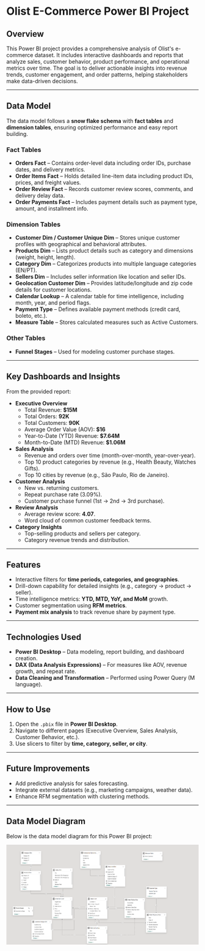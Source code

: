 
# Olist E-Commerce Power BI Project

## Overview
This Power BI project provides a comprehensive analysis of Olist's e-commerce dataset. It includes interactive dashboards and reports that analyze sales, customer behavior, product performance, and operational metrics over time. The goal is to deliver actionable insights into revenue trends, customer engagement, and order patterns, helping stakeholders make data-driven decisions.

---

## Data Model
The data model follows a **snow flake schema** with **fact tables** and **dimension tables**, ensuring optimized performance and easy report building.

### Fact Tables
- **Orders Fact** – Contains order-level data including order IDs, purchase dates, and delivery metrics.
- **Order Items Fact** – Holds detailed line-item data including product IDs, prices, and freight values.
- **Order Review Fact** – Records customer review scores, comments, and delivery delay data.
- **Order Payments Fact** – Includes payment details such as payment type, amount, and installment info.

### Dimension Tables
- **Customer Dim / Customer Unique Dim** – Stores unique customer profiles with geographical and behavioral attributes.
- **Products Dim** – Lists product details such as category and dimensions (weight, height, length).
- **Category Dim** – Categorizes products into multiple language categories (EN/PT).
- **Sellers Dim** – Includes seller information like location and seller IDs.
- **Geolocation Customer Dim** – Provides latitude/longitude and zip code details for customer locations.
- **Calendar Lookup** – A calendar table for time intelligence, including month, year, and period flags.
- **Payment Type** – Defines available payment methods (credit card, boleto, etc.).
- **Measure Table** – Stores calculated measures such as Active Customers.

### Other Tables
- **Funnel Stages** – Used for modeling customer purchase stages.


---

## Key Dashboards and Insights
From the provided report:
- **Executive Overview**
  - Total Revenue: **$15M**
  - Total Orders: **92K**
  - Total Customers: **90K**
  - Average Order Value (AOV): **$16**
  - Year-to-Date (YTD) Revenue: **$7.64M**
  - Month-to-Date (MTD) Revenue: **$1.06M**
- **Sales Analysis**
  - Revenue and orders over time (month-over-month, year-over-year).
  - Top 10 product categories by revenue (e.g., Health Beauty, Watches Gifts).
  - Top 10 cities by revenue (e.g., São Paulo, Rio de Janeiro).
- **Customer Analysis**
  - New vs. returning customers.
  - Repeat purchase rate (3.09%).
  - Customer purchase funnel (1st → 2nd → 3rd purchase).
- **Review Analysis**
  - Average review score: **4.07**.
  - Word cloud of common customer feedback terms.
- **Category Insights**
  - Top-selling products and sellers per category.
  - Category revenue trends and distribution.

---

## Features
- Interactive filters for **time periods, categories, and geographies**.
- Drill-down capability for detailed insights (e.g., category → product → seller).
- Time intelligence metrics: **YTD, MTD, YoY, and MoM** growth.
- Customer segmentation using **RFM metrics**.
- **Payment mix analysis** to track revenue share by payment type.

---

## Technologies Used
- **Power BI Desktop** – Data modeling, report building, and dashboard creation.
- **DAX (Data Analysis Expressions)** – For measures like AOV, revenue growth, and repeat rate.
- **Data Cleaning and Transformation** – Performed using Power Query (M language).

---

## How to Use
1. Open the `.pbix` file in **Power BI Desktop**.
2. Navigate to different pages (Executive Overview, Sales Analysis, Customer Behavior, etc.).
3. Use slicers to filter by **time, category, seller, or city**.

---

## Future Improvements
- Add predictive analysis for sales forecasting.
- Integrate external datasets (e.g., marketing campaigns, weather data).
- Enhance RFM segmentation with clustering methods.


---

## Data Model Diagram
Below is the data model diagram for this Power BI project:

![Data Model](./Olist_E-Commerce_DataModel.png)

